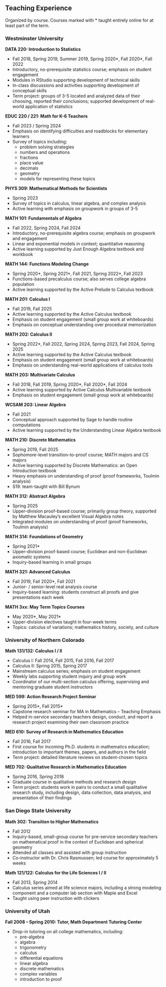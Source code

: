 ## Teaching Experience

Organized by course. Courses marked with \* taught entirely online for at least part of the term.

### Westminster University

__DATA 220: Introduction to Statistics__
- Fall 2018, Spring 2019, Summer 2019, Spring 2020\*, Fall 2020\*, Fall 2022
- Introductory, no-prerequisite statistics course; emphasis on student engagement
- Modules in RStudio supporting development of technical skills
- In-class discussions and activities supporting development of conceptual skills
- Term project: groups of 3-5 located and analyzed data of their choosing, reported their conclusions; supported development of real-world application of statistics

__EDUC 220 / 221: Math for K-6 Teachers__
- Fall 2023 / Spring 2024
- Emphasis on identifying difficulties and roadblocks for elementary learners
- Survey of topics including:
    - problem solving strategies
    - numbers and operations
    - fractions
    - place value
    - decimals
    - geometry
    - models for representing these topics


__PHYS 309: Mathematical Methods for Scientists__
- Spring 2023
- Survey of topics in calculus, linear algebra, and complex analysis
- Active learning with emphasis on groupwork in groups of 3-5

__MATH 101: Fundamentals of Algebra__
- Fall 2022, Spring 2024, Fall 2024
- Introductory, no-prerequisite algebra course; emphasis on groupwork and engagement
- Linear and exponential models in context; quantitative reasoning
- Active learning supported by Just Enough Algebra textbook and workbook

__MATH 144: Functions Modeling Change__
- Spring 2020\*, Spring 2021\*, Fall 2021, Spring 2022\*, Fall 2023
- Functions-based precalculus course; also serves college algebra population
- Active learning supported by the Active Prelude to Calculus textbook

__MATH 201: Calculus I__
- Fall 2019, Fall 2025
- Active learning supported by the Active Calculus textbook
- Emphasis on student engagement (small group work at whiteboards)
- Emphasis on conceptual understanding over procedural memorization

__MATH 202: Calculus II__
- Spring 2022\*, Fall 2022, Spring 2024, Spring 2023, Fall 2024, Spring 2025
- Active learning supported by the Active Calculus textbook
- Emphasis on student engagement (small group work at whiteboards)
- Emphasis on understanding real-world applications of calculus tools

__MATH 203: Multivariate Calculus__
- Fall 2018, Fall 2019, Spring 2020\*, Fall 2020\*, Fall 2024
- Active learning supported by Active Calculus Multivariable textbook
- Emphasis on student engagement (small group work at whiteboards)

__WCSAM 203: Linear Algebra__
- Fall 2021
- Conceptual approach supported by Sage to handle routine computations
- Active learning supported by the Understanding Linear Algebra textbook

__MATH 210: Discrete Mathematics__
- Spring 2019, Fall 2025
- Sophomore-level transition-to-proof course; MATH majors and CS majors
- Active learning supported by Discrete Mathematics: an Open Introduction textbook
- Heavy emphasis on understanding of proof (proof frameworks, Toulmin analysis)
- S19: team-taught with Bill Bynum

__MATH 312: Abstract Algebra__
- Spring 2025
- Upper-division proof-based course; primarily group theory, supported by Matthew Macauley’s excellent Visual Algebra notes
- Integrated modules on understanding of proof (proof frameworks, Toulmin analysis)

__MATH 314: Foundations of Geometry__
- Spring 2021\*
- Upper-division proof-based course; Euclidean and non-Euclidean axiomatic systems
- Inquiry-based learning in small groups

__MATH 321: Advanced Calculus__
- Fall 2019, Fall 2020\*, Fall 2021
- Junior- / senior-level real analysis course
- Inquiry-based learning: students construct all proofs and give presentations each week

__MATH 3xx: May Term Topics Courses__
- May 2020\*, May 2021\*
- Upper-division electives taught in four-week terms
- Topics: calculus of variations; mathematics history, society, and culture

### University of Northern Colorado

__Math 131/132: Calculus I / II__
- Calculus I: Fall 2014, Fall 2015, Fall 2016, Fall 2017
- Calculus II: Spring 2015, Spring 2017
- Mainstream calculus series; emphasis on student engagement
- Weekly labs supporting student inquiry and group work
- Coordinator of our multi-section calculus offering, supervising and mentoring graduate student instructors

__MED 599: Action Research Project Seminar__
- Spring 2015\*, Fall 2015\*
- Capstone research seminar for MA in Mathematics – Teaching Emphasis
- Helped in-service secondary teachers design, conduct, and report a research project examining their own classroom practice

__MED 610: Survey of Research in Mathematics Education__
- Fall 2016, Fall 2017
- First course for incoming Ph.D. students in mathematics education; introduction to important themes, papers, and authors in the field
- Term project: detailed literature reviews on student-chosen topics

__MED 702: Qualitative Research in Mathematics Education__
- Spring 2016, Spring 2018
- Graduate course in qualitative methods and research design
- Term project: students work in pairs to conduct a small qualitative research study, including design, data collection, data analysis, and presentation of their findings

### San Diego State University

__Math 302: Transition to Higher Mathematics__
- Fall 2012
- Inquiry-based, small-group course for pre-service secondary teachers on mathematical proof in the context of Euclidean and spherical geometry
- Attended all classes and assisted with group instruction 
- Co-instructor with Dr. Chris Rasmussen; led course for approximately 5 weeks

__Math 121/122: Calculus for the Life Sciences I / II__
- Fall 2013, Spring 2014
- Calculus series aimed at life science majors, including a strong modeling component and a computer lab section with Maple and Excel
- Taught using peer instruction with clickers

### University of Utah

__Fall 2008 – Spring 2010: Tutor, Math Department Tutoring Center__
- Drop-in tutoring on all college mathematics, including:
    - pre-algebra
    - algebra
    - trigonometry
    - calculus
    - differential equations
    - linear algebra
    - discrete mathematics
    - complex variables
    - introduction to proof